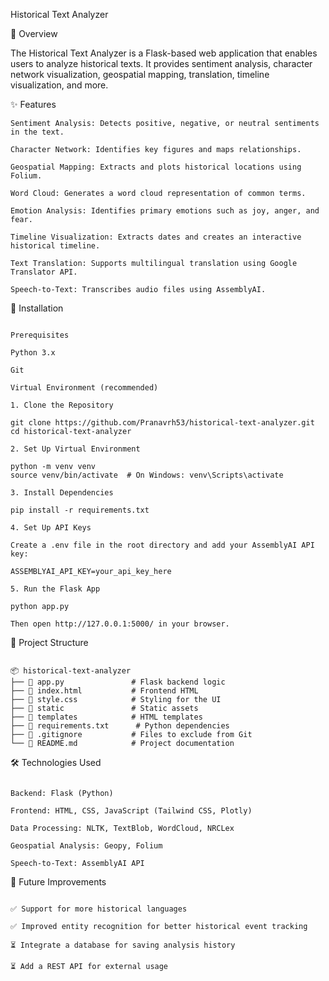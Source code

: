 Historical Text Analyzer



📌 Overview

The Historical Text Analyzer is a Flask-based web application that enables users to analyze historical texts. It provides sentiment analysis, character network visualization, geospatial mapping, translation, timeline visualization, and more.

✨ Features
```
Sentiment Analysis: Detects positive, negative, or neutral sentiments in the text.

Character Network: Identifies key figures and maps relationships.

Geospatial Mapping: Extracts and plots historical locations using Folium.

Word Cloud: Generates a word cloud representation of common terms.

Emotion Analysis: Identifies primary emotions such as joy, anger, and fear.

Timeline Visualization: Extracts dates and creates an interactive historical timeline.

Text Translation: Supports multilingual translation using Google Translator API.

Speech-to-Text: Transcribes audio files using AssemblyAI.
```

🚀 Installation
```

Prerequisites

Python 3.x

Git

Virtual Environment (recommended)

1. Clone the Repository

git clone https://github.com/Pranavrh53/historical-text-analyzer.git
cd historical-text-analyzer

2. Set Up Virtual Environment

python -m venv venv
source venv/bin/activate  # On Windows: venv\Scripts\activate

3. Install Dependencies

pip install -r requirements.txt

4. Set Up API Keys

Create a .env file in the root directory and add your AssemblyAI API key:

ASSEMBLYAI_API_KEY=your_api_key_here

5. Run the Flask App

python app.py

Then open http://127.0.0.1:5000/ in your browser.
```

📂 Project Structure
```

📦 historical-text-analyzer
├── 📄 app.py               # Flask backend logic
├── 📄 index.html           # Frontend HTML
├── 📄 style.css            # Styling for the UI
├── 📂 static               # Static assets
├── 📂 templates            # HTML templates
├── 📄 requirements.txt      # Python dependencies
├── 📄 .gitignore           # Files to exclude from Git
└── 📄 README.md            # Project documentation
```

🛠️ Technologies Used
```

Backend: Flask (Python)

Frontend: HTML, CSS, JavaScript (Tailwind CSS, Plotly)

Data Processing: NLTK, TextBlob, WordCloud, NRCLex

Geospatial Analysis: Geopy, Folium

Speech-to-Text: AssemblyAI API
```

📝 Future Improvements
```

✅ Support for more historical languages

✅ Improved entity recognition for better historical event tracking

⏳ Integrate a database for saving analysis history

⏳ Add a REST API for external usage
```
